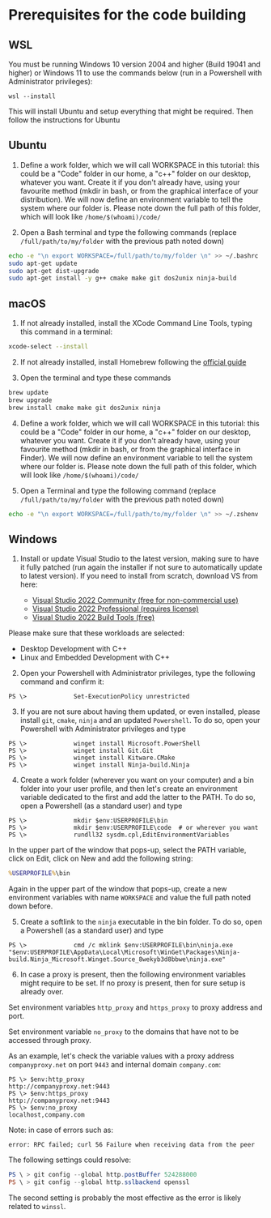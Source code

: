# Prerequisites for the code building

## WSL

You must be running Windows 10 version 2004 and higher (Build 19041 and higher) or Windows 11 to use the commands below (run in a Powershell with Administrator privileges):

```pwsh
wsl --install
```

This will install Ubuntu and setup everything that might be required. Then follow the instructions for Ubuntu

## Ubuntu

1) Define a work folder, which we will call WORKSPACE in this tutorial: this could be a "Code" folder in our home, a "c++" folder on our desktop, whatever you want. Create it if you don't already have, using your favourite method (mkdir in bash, or from the graphical interface of your distribution). We will now define an environment variable to tell the system where our folder is. Please note down the full path of this folder, which will look like `/home/$(whoami)/code/`

2) Open a Bash terminal and type the following commands (replace `/full/path/to/my/folder` with the previous path noted down)

```bash
echo -e "\n export WORKSPACE=/full/path/to/my/folder \n" >> ~/.bashrc
sudo apt-get update
sudo apt-get dist-upgrade
sudo apt-get install -y g++ cmake make git dos2unix ninja-build
```

## macOS

1) If not already installed, install the XCode Command Line Tools, typing this command in a terminal:

```bash
xcode-select --install
```

2) If not already installed, install Homebrew following the [official guide](https://brew.sh/index_it.html)

3) Open the terminal and type these commands

```bash
brew update
brew upgrade
brew install cmake make git dos2unix ninja
```

4) Define a work folder, which we will call WORKSPACE in this tutorial: this could be a "Code" folder in our home, a "c++" folder on our desktop, whatever you want. Create it if you don't already have, using your favourite method (mkdir in bash, or from the graphical interface in Finder). We will now define an environment variable to tell the system where our folder is. Please note down the full path of this folder, which will look like `/home/$(whoami)/code/`

5) Open a Terminal and type the following command (replace `/full/path/to/my/folder` with the previous path noted down)

```bash
echo -e "\n export WORKSPACE=/full/path/to/my/folder \n" >> ~/.zshenv
```

## Windows

1) Install or update Visual Studio to the latest version, making sure to have it fully patched (run again the installer if not sure to automatically update to latest version). If you need to install from scratch, download VS from here:

   - [Visual Studio 2022 Community (free for non-commercial use)](https://visualstudio.microsoft.com/thank-you-downloading-visual-studio/?sku=Community&channel=Release&version=VS2022)
   - [Visual Studio 2022 Professional (requires license)](https://visualstudio.microsoft.com/thank-you-downloading-visual-studio/?sku=Professional&channel=Release&version=VS2022)
   - [Visual Studio 2022 Build Tools (free)](https://visualstudio.microsoft.com/thank-you-downloading-visual-studio/?sku=BuildTools&channel=Release&version=VS2022)

Please make sure that these workloads are selected:

   - Desktop Development with C++
   - Linux and Embedded Development with C++

2) Open your Powershell with Administrator privileges, type the following command and confirm it:

```pwsh
PS \>             Set-ExecutionPolicy unrestricted
```

3) If you are not sure about having them updated, or even installed, please install `git`, `cmake`, `ninja` and an updated `Powershell`. To do so, open your Powershell with Administrator privileges and type

```pwsh
PS \>             winget install Microsoft.PowerShell
PS \>             winget install Git.Git
PS \>             winget install Kitware.CMake
PS \>             winget install Ninja-build.Ninja
```

4) Create a work folder (wherever you want on your computer) and a bin folder into your user profile, and then let's create an environment variable dedicated to the first and add the latter to the PATH. To do so, open a Powershell (as a standard user) and type

```pwsh
PS \>             mkdir $env:USERPROFILE\bin
PS \>             mkdir $env:USERPROFILE\code  # or wherever you want
PS \>             rundll32 sysdm.cpl,EditEnvironmentVariables
```

In the upper part of the window that pops-up, select the PATH variable, click on Edit, click on New and add the following string:

```cmd
%USERPROFILE%\bin
```

Again in the upper part of the window that pops-up, create a new environment variables with name `WORKSPACE` and value the full path noted down before.

5) Create a softlink to the `ninja` executable in the bin folder. To do so, open a Powershell (as a standard user) and type

```pwsh
PS \>             cmd /c mklink $env:USERPROFILE\bin\ninja.exe "$env:USERPROFILE\AppData\Local\Microsoft\WinGet\Packages\Ninja-build.Ninja_Microsoft.Winget.Source_8wekyb3d8bbwe\ninja.exe"
```

6) In case a proxy is present, then the following environment variables might require to be set. If no proxy is present, then for sure setup is already over.

Set environment variables `http_proxy` and `https_proxy` to proxy address and port.

Set environment variable `no_proxy` to the domains that have not to be accessed through proxy.

As an example, let's check the variable values with a proxy address `companyproxy.net` on port `9443` and internal domain `company.com`:

```pwsh
PS \> $env:http_proxy
http://companyproxy.net:9443
PS \> $env:https_proxy
http://companyproxy.net:9443
PS \> $env:no_proxy
localhost,company.com
```

Note: in case of errors such as:

```pwsh
error: RPC failed; curl 56 Failure when receiving data from the peer
```

The following settings could resolve:

```PowerShell
PS \ > git config --global http.postBuffer 524288000
PS \ > git config --global http.sslbackend openssl
```

The second setting is probably the most effective as the error is likely related to `winssl`.
